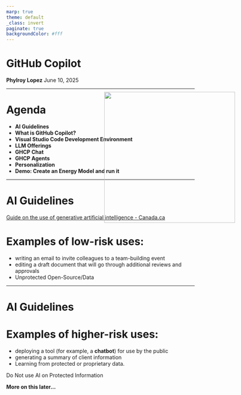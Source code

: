 ```yaml
---
marp: true
theme: default
_class: invert
paginate: true
backgroundColor: #fff
---
```

<!-- Title Slide -->
<!-- _backgroundImage: url('/workspaces/model_dev/presentation/title.png') -->
<style>
  .logo {
    position: absolute;
    top: 300px;
    right: 120px;
    width: 350px;
  }
</style>

<img src="https://rewind.com/wp-content/uploads/2022/03/github-copilot-logo.jpeg" class="logo">

# GitHub Copilot
**Phylroy Lopez**
June 10, 2025

---
<!-- _backgroundImage: url('/workspaces/model_dev/presentation/content.png') -->
<style scoped>
section {
  padding-top: 120px;
}
</style>
<!-- Agenda Slide -->
# Agenda

- **AI Guidelines**
- **What is GitHub Copilot?**
- **Visual Studio Code Development Environment**
- **LLM Offerings**
- **GHCP Chat**
- **GHCP Agents**
- **Personalization**
- **Demo: Create an Energy Model and run it**



---
<!-- _backgroundImage: url('/workspaces/model_dev/presentation/content.png') -->
<style scoped>
section {
  padding-top: 120px;

}
</style>
<!-- Agenda Slide -->
# AI Guidelines

[Guide on the use of generative artificial intelligence - Canada.ca](
https://www.canada.ca/en/government/system/digital-government/digital-government-innovations/responsible-use-ai/guide-use-generative-ai.html)

# Examples of low-risk</span> uses:
- writing an email to invite colleagues to a team-building event  
- editing a draft document that will go through additional reviews and approvals
- Unprotected Open-Source/Data

---
# AI Guidelines

# Examples of higher-risk uses:

- deploying a tool (for example, a **chatbot**) for use by the public  
- generating a summary of client information
- Learning from protected or proprietary data.

<p class="warning">
Do Not use AI on Protected Information  
</p>

**More on this later…**

